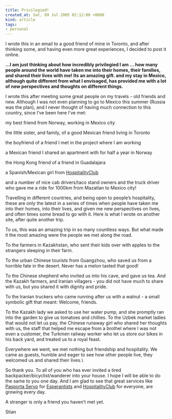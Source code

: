 ```yaml
---
title: Privilegied!
created_at: Sat, 09 Jul 2005 02:12:00 +0000
kind: article
tags:
- personal
---
```


I wrote this in an email to a good friend of mine in Toronto, and after
thinking some, and having even more great experiences, I decided to post
it online.

**…I am just thinking about how incredibly privilegied I am … how many
people around the world have taken me into their homes, their families,
and shared their lives with me! Its an amazing gift. and my stay in
Mexico, although quite different from what I envisaged, has provided me
with a lot of new perspectives and thoughts on different things.**

I wrote this after meeting some great people on my travels - old friends
and new. Although I was not even planning to go to Mexico this summer
(Russia was the plan), and I never thought of having much connection to
this country, since I’ve been here I’ve met:

my best friend from Norway, working in Mexico city

the little sister, and family, of a good Mexican friend living in
Toronto

the boyfriend of a friend I met in the project where I am working

a Mexican friend I shared an apartment with for half a year in Norway

the Hong Kong friend of a friend in Guadalajara

a Spanish/Mexican girl from
[HospitalityClub](http://www.hospitalityclub.org)

and a number of nice cab drivers/taco stand owners and the truck driver
who gave me a ride for 1000km from Mazatlan to Mexico city!

Travelling in different countries, and being open to people’s
hospitality, these are only the latest in a series of times when people
have taken me into their homes, into their lives, and given me new
perspectives on lives, and often times some bread to go with it. Here is
what I wrote on another site, after quite another trip.

To us, this was an amazing trip in so many countless ways. But what made
it the most amazing were the people we met along the road.

To the farmers in Kazakhstan, who sent their kids over with apples to
the strangers sleeping in their farm.

To the urban Chinese tourists from Guangzhou, who saved us from a
horrible fate in the desert. Never has a melon tasted that good!

To the Chinese shepherd who invited us into his cave, and gave us tea.
And the Kazakh farmers, and Iranian villagers - you did not have much to
share with us, but you shared it with dignity and pride.

To the Iranian truckers who came running after us with a walnut - a
small symbolic gift that meant: Welcome, friends.

To the Kazakh lady we asked to use her water pump, and she promptly ran
into the garden to give us tomatoes and chillies. To the Uzbek market
ladies that would not let us pay, the Chinese runaway girl who shared
her thoughts with us, the staff that helped me escape from a brothel
where I was not even a customer, the Turkmen railway worker who let us
store our bikes in his back yard, and treated us to a royal feast.

Everywhere we went, we met nothing but friendship and hospitality. We
came as guests, humble and eager to see how other people live, they
welcomed us and shared their lives.\

So thank you. To all of you who has ever invited a tired
backpacker/bicyclist/wanderer into your house. I hope I will be able to
do the same to you one day. And I am glad to see that great services
like [Pasporta Servo](http://www.tejo.org/ps) for
[Esperantists](http://www.wikipedia.org/wiki/Esperanto) and
[HospitalityClub](http://www.hospitalityclub.org) for everyone, are
growing every day.

A stranger is only a friend you haven’t met yet.

Stian

